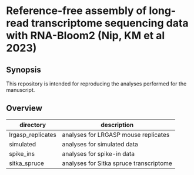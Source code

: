 # Reference-free assembly of long-read transcriptome sequencing data with RNA-Bloom2 (Nip, KM et al 2023)

## Synopsis

This repository is intended for reproducing the analyses performed for the manuscript.

## Overview

| directory         | description |
| ------------------|-------------|
| lrgasp_replicates | analyses for LRGASP mouse replicates |
| simulated         | analyses for simulated data |
| spike_ins         | analyses for spike-in data |
| sitka_spruce      | analyses for Sitka spruce transcriptome |


